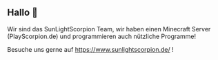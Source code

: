 ## Hallo 👋

Wir sind das SunLightScorpion Team, wir haben einen Minecraft Server (PlayScorpion.de) und programmieren auch nützliche Programme!

Besuche uns gerne auf https://www.sunlightscorpion.de/ !
